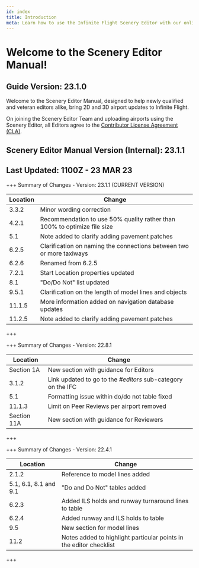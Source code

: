 ```yaml
---
id: index
title: Introduction
meta: Learn how to use the Infinite Flight Scenery Editor with our online documentation.
---
```


# Welcome to the Scenery Editor Manual!



## Guide Version: 23.1.0



Welcome to the Scenery Editor Manual, designed to help newly qualified and veteran editors alike, bring 2D and 3D airport updates to Infinite Flight. 



On joining the Scenery Editor Team and uploading airports using the Scenery Editor, all Editors agree to the [Contributor License Agreement (CLA)](https://github.com/infiniteflight/infiniteflight-localization/blob/main/CONTRIBUTING.md).



## Scenery Editor Manual Version (Internal): 23.1.1

## Last Updated: 1100Z - 23 MAR 23



+++ Summary of Changes - Version: 23.1.1 (CURRENT VERSION)

| Location | Change                                                       |
| -------- | ------------------------------------------------------------ |
| 3.3.2    | Minor wording correction                                     |
| 4.2.1    | Recommendation to use 50% quality rather than 100% to optimize file size |
| 5.1      | Note added to clarify adding pavement patches                |
| 6.2.5    | Clarification on naming the connections between two or more taxiways |
| 6.2.6    | Renamed from 6.2.5                                           |
| 7.2.1    | Start Location properties updated                            |
| 8.1      | "Do/Do Not" list updated                                     |
| 9.5.1    | Clarification on the length of model lines and objects       |
| 11.1.5   | More information added on navigation database updates        |
| 11.2.5   | Note added to clarify adding pavement patches                |

+++



+++ Summary of Changes - Version: 22.8.1

| Location    | Change                                                       |
| ----------- | ------------------------------------------------------------ |
| Section 1A  | New section with guidance for Editors                        |
| 3.1.2       | Link updated to go to the *#editors* sub-category on the IFC |
| 5.1         | Formatting issue within do/do not table fixed                |
| 11.1.3      | Limit on Peer Reviews per airport removed                    |
| Section 11A | New section with guidance for Reviewers                      |

+++



+++ Summary of Changes - Version: 22.4.1

| Location              | Change                                                       |
| --------------------- | ------------------------------------------------------------ |
| 2.1.2                 | Reference to model lines added                               |
| 5.1, 6.1, 8.1 and 9.1 | "Do and Do Not" tables added                                 |
| 6.2.3                 | Added ILS holds and runway turnaround lines to table         |
| 6.2.4                 | Added runway and ILS holds to table                          |
| 9.5                   | New section for model lines                                  |
| 11.2                  | Notes added to highlight particular points in the editor checklist |

+++


